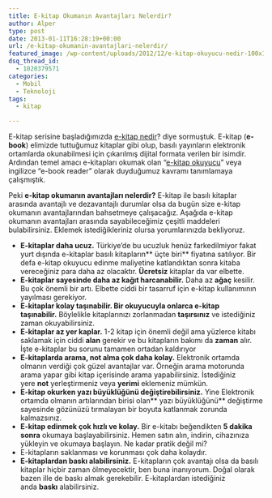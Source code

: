 ```yaml
---
title: E-kitap Okumanın Avantajları Nelerdir?
author: Alper
type: post
date: 2013-01-11T16:28:19+00:00
url: /e-kitap-okumanin-avantajlari-nelerdir/
featured_image: /wp-content/uploads/2012/12/e-kitap-okuyucu-nedir-100x100.jpg
dsq_thread_id:
  - 1020379571
categories:
  - Mobil
  - Teknoloji
tags:
  - kitap

---
```

E-kitap serisine başladığımızda [e-kitap nedir][1]? diye sormuştuk. E-kitap (**e-book**) elimizde tuttuğumuz kitaplar gibi olup, basılı yayınların elektronik ortamlarda okunabilmesi için çıkarılmış dijital formata verilen bir isimdir. Ardından temel amacı e-kitapları okumak olan &#8220;[e-kitap okuyucu][2]&#8221; veya ingilizce &#8220;e-book reader&#8221; olarak duyduğumuz kavramı tanımlamaya çalışmıştık.

Peki **e-kitap okumanın avantajları nelerdir?** E-kitap ile basılı kitaplar arasında avantajlı ve dezavantajlı durumlar olsa da bugün size e-kitap okumanın avantajlarından bahsetmeye çalışacağız. Aşağıda e-kitap okumanın avantajları arasında sayabileceğimiz çeşitli maddeleri bulabilirsiniz. Eklemek istediğikleriniz olursa yorumlarınızda bekliyoruz.

  * **E-kitaplar daha ucuz.** Türkiye’de bu ucuzluk henüz farkedilmiyor fakat yurt dışında e-kitaplar basılı kitapların** üçte biri** fiyatına satılıyor. Bir defa e-kitap okuyucu edinme maliyetine katlandıktan sonra kitaba vereceğiniz para daha az olacaktır. **Ücretsiz** kitaplar da var elbette.
  * **E-kitaplar sayesinde daha az kağıt harcanabilir.** Daha az **ağaç** kesilir. Bu çok önemli bir artı. Elbette ciddi bir tasarruf için e-kitap kullanımının yayılması gerekiyor.
  * **E-kitaplar kolay taşınabilir. Bir okuyucuyla onlarca e-kitap taşınabilir.** Böylelikle kitaplarınızı zorlanmadan **taşırsınız** ve istediğiniz zaman okuyabilirsiniz.
  * **E-kitaplar az yer kaplar.** 1-2 kitap için önemli değil ama yüzlerce kitabı saklamak için ciddi **alan** gerekir ve bu kitapların bakımı da **zaman** alır. İşte e-kitaplar bu sorunu tamamen ortadan kaldırıyor
  * **E-kitaplarda arama, not alma çok daha kolay.** Elektronik ortamda olmanın verdiği çok güzel avantajlar var. Örneğin arama motorunda arama yapar gibi kitap içerisinde arama yapabilirsiniz. İstediğiniz yere **not** yerleştirmeniz veya **yerimi** eklemeniz mümkün.
  * **E-kitap okurken yazı büyüklüğünü değiştirebilirsiniz.** Yine Elektronik ortamda olmanın artılarından birisi olan** yazı büyüklüğünü** değiştirme sayesinde gözünüzü tırmalayan bir boyuta katlanmak zorunda kalmazsınız.
  * **E-kitap edinmek çok hızlı ve kolay.** Bir e-kitabı beğendikten **5 dakika sonra** okumaya başlayabilirsiniz. Hemen satın alın, indirin, cihazınıza yükleyin ve okumaya başlayın. Ne kadar pratik değil mi?
  * E-kitapların saklanması ve korunması çok daha kolaydır.
  * **E-kitaplardan baskı alabilirsiniz.** E-kitapların çok avantajı olsa da basılı kitaplar hiçbir zaman ölmeyecektir, ben buna inanıyorum. Doğal olarak bazen ille de baskı almak gerekebilir. E-kitaplardan istediğiniz anda **baskı** alabilirsiniz.

 [1]: https://www.murekkep.org/e-kitap-nedir-ne-degildir-9671 "e-kitap nedir"
 [2]: https://www.murekkep.org/e-kitap-okuyucu-e-book-reader-nedir-9702 "e-kitap okuyucu"